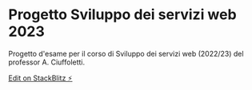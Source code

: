 # Progetto Sviluppo dei servizi web 2023

Progetto d'esame per il corso di Sviluppo dei servizi web (2022/23) del professor A. Ciuffoletti.

[Edit on StackBlitz ⚡️](https://stackblitz.com/edit/stackblitz-starters-ezymar)